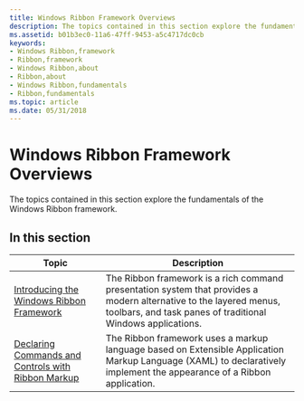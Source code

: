 ```yaml
---
title: Windows Ribbon Framework Overviews
description: The topics contained in this section explore the fundamentals of the Windows Ribbon framework.
ms.assetid: b01b3ec0-11a6-47ff-9453-a5c4717dc0cb
keywords:
- Windows Ribbon,framework
- Ribbon,framework
- Windows Ribbon,about
- Ribbon,about
- Windows Ribbon,fundamentals
- Ribbon,fundamentals
ms.topic: article
ms.date: 05/31/2018
---
```


# Windows Ribbon Framework Overviews

The topics contained in this section explore the fundamentals of the Windows Ribbon framework.

## In this section



| Topic                                                                                     | Description                                                                                                                                                                                   |
|-------------------------------------------------------------------------------------------|-----------------------------------------------------------------------------------------------------------------------------------------------------------------------------------------------|
| [Introducing the Windows Ribbon Framework](windowsribbon-introduction.md)<br/>     | The Ribbon framework is a rich command presentation system that provides a modern alternative to the layered menus, toolbars, and task panes of traditional Windows applications. <br/> |
| [Declaring Commands and Controls with Ribbon Markup](windowsribbon-schema.md)<br/> | The Ribbon framework uses a markup language based on Extensible Application Markup Language (XAML) to declaratively implement the appearance of a Ribbon application. <br/>             |



 

 

 





